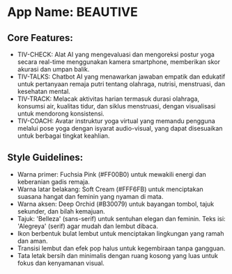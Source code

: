 # **App Name**: BEAUTIVE

## Core Features:

- TIV-CHECK: Alat AI yang mengevaluasi dan mengoreksi postur yoga secara real-time menggunakan kamera smartphone, memberikan skor akurasi dan umpan balik.
- TIV-TALKS: Chatbot AI yang menawarkan jawaban empatik dan edukatif untuk pertanyaan remaja putri tentang olahraga, nutrisi, menstruasi, dan kesehatan mental.
- TIV-TRACK: Melacak aktivitas harian termasuk durasi olahraga, konsumsi air, kualitas tidur, dan siklus menstruasi, dengan visualisasi untuk mendorong konsistensi.
- TIV-COACH: Avatar instruktur yoga virtual yang memandu pengguna melalui pose yoga dengan isyarat audio-visual, yang dapat disesuaikan untuk berbagai tingkat keahlian.

## Style Guidelines:

- Warna primer: Fuchsia Pink (#FF00B0) untuk mewakili energi dan keberanian gadis remaja.
- Warna latar belakang: Soft Cream (#FFF6FB) untuk menciptakan suasana hangat dan feminin yang nyaman di mata.
- Warna aksen: Deep Orchid (#B30079) untuk bayangan tombol, tajuk sekunder, dan bilah kemajuan.
- Tajuk: 'Belleza' (sans-serif) untuk sentuhan elegan dan feminin. Teks isi: 'Alegreya' (serif) agar mudah dan lembut dibaca.
- Ikon berbentuk bulat lembut untuk menciptakan lingkungan yang ramah dan aman.
- Transisi lembut dan efek pop halus untuk kegembiraan tanpa gangguan.
- Tata letak bersih dan minimalis dengan ruang kosong yang luas untuk fokus dan kenyamanan visual.